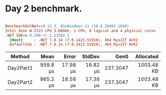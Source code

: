 # Day 2 benchmark.


``` ini

BenchmarkDotNet=v0.13.3, OS=Windows 11 (10.0.26002.1010)
Intel Xeon W-2123 CPU 3.60GHz, 1 CPU, 8 logical and 4 physical cores
.NET SDK=8.0.100-rc.2.23502.2
  [Host]     : .NET 7.0.14 (7.0.1423.51910), X64 RyuJIT AVX2
  DefaultJob : .NET 7.0.14 (7.0.1423.51910), X64 RyuJIT AVX2


```
|    Method |     Mean |    Error |   StdDev |     Gen0 |  Allocated |
|---------- |---------:|---------:|---------:|---------:|-----------:|
| Day2Part1 | 959.8 μs | 17.98 μs | 16.82 μs | 237.3047 | 1003.48 KB |
| Day2Part2 | 965.2 μs | 18.58 μs | 17.38 μs | 237.3047 | 1003.48 KB |


